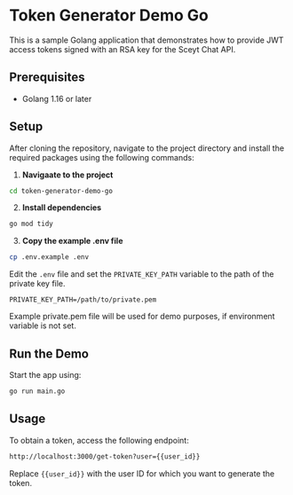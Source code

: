 # Token Generator Demo Go

This is a sample Golang application that demonstrates how to provide JWT access tokens signed with an RSA key for the Sceyt Chat API.


## Prerequisites

- Golang 1.16 or later

## Setup

After cloning the repository, navigate to the project directory and install the required packages using the following commands:

1. **Navigaate to the project**

```bash
cd token-generator-demo-go
```

2. **Install dependencies**

```bash
go mod tidy
```

3. **Copy the example .env file**

```bash
cp .env.example .env
```

Edit the `.env` file and set the `PRIVATE_KEY_PATH` variable to the path of the private key file.
 
```
PRIVATE_KEY_PATH=/path/to/private.pem
```
Example private.pem file will be used for demo purposes, if environment variable is not set.

## Run the Demo

Start the app using:

```bash
go run main.go
```

## Usage

To obtain a token, access the following endpoint:

```bash
http://localhost:3000/get-token?user={{user_id}}
```

Replace `{{user_id}}` with the user ID for which you want to generate the token.

